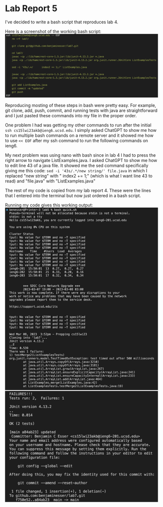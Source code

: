 # Lab Report 5

I've decided to write a bash script that reproduces lab 4.

Here is a screenshot of the working bash script: ![code](code.png)  

Reproducing mosting of these steps in bash were pretty easy. For example, git clone, add, push, commit, and running tests with java are straightforward and I just pasted these commands into my file in the proper order.

One problem I had was getting my other commands to run after the initial `ssh cs15lwi23akb@ieng6.ucsd.edu`. I simply asked ChatGPT to show me how to run multiple bash commands on a remote server and it showed me how to use `<< EOF` after my ssh command to run the following commands on ieng6.

My next problem was using nano with bash since in lab 4 I had to press the right arrow to navigate ListExamples.java. I asked ChatGPT to show me how to edit line 43 of a java file. It showed me the sed command specifically giving me this code: `sed -i '43s/.*/new string/' file.java` in which I replaced "new string" with "     index2 += 1;" (which is what I want line 43 to read) and "file.java" with "ListExamples.java"

The rest of my code is copied from my lab report 4. These were the lines that I entered into the terminal but now just ordered in a bash script.

Running my code gives this working output:
![ss1](ss1.png)
![ss2](ss2.png)
